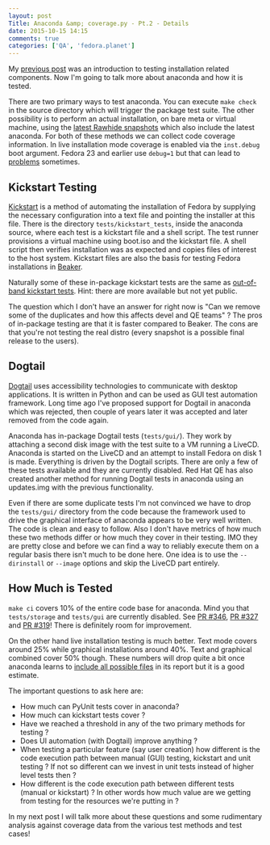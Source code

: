 ```yaml
---
layout: post
Title: Anaconda &amp; coverage.py - Pt.2 - Details
date: 2015-10-15 14:15
comments: true
categories: ['QA', 'fedora.planet']
---
```


My [previous post](/blog/2015/10/14/anaconda-coverage.py-introduction/)
was an introduction to testing installation related components. Now I'm going to
talk more about anaconda and how it is tested.

There are two primary ways to test anaconda. You can execute `make check` in the
source directory which will trigger the package test suite. The other possibility
is to perform an actual installation, on bare meta or virtual machine, using the
[latest Rawhide snapshots](https://kojipkgs.fedoraproject.org/mash/) which also
include the latest anaconda. For both of these methods we can collect code
coverage information. In live installation mode coverage is enabled via the
`inst.debug` boot argument. Fedora 23 and earlier use `debug=1` but that
can lead to [problems](https://github.com/rhinstaller/anaconda/pull/291)
sometimes.


Kickstart Testing
-----------------

[Kickstart](https://github.com/rhinstaller/pykickstart/blob/master/docs/kickstart-docs.rst)
is a method of automating the installation of Fedora by supplying the necessary
configuration into a text file and pointing the installer at this file. There is
the directory `tests/kickstart_tests`, inside the anaconda source, where each
test is a kickstart file and a shell script. The test runner provisions a virtual
machine using boot.iso and the kickstart file. A shell script then verifies
installation was as expected and copies files of interest to the host system.
Kickstart files are also the basis for testing Fedora installations in
[Beaker](https://beaker.fedoraproject.org/bkr/jobs/).

Naturally some of these in-package kickstart tests are the same as
[out-of-band kickstart tests](https://bitbucket.org/fedoraqa/fedora-beaker-tests/).
Hint: there are more available but not yet public.

The question which I don't have an answer for right now is
"Can we remove some of the duplicates and how this affects devel and QE teams" ?
The pros of in-package testing are that it is faster compared to Beaker. The cons
are that you're not testing the real distro (every snapshot is a possible final
release to the users).


Dogtail
--------

[Dogtail](https://fedorahosted.org/dogtail/) uses accessibility technologies to
communicate with desktop applications. It is written in Python and can be used
as GUI test automation framework. Long time ago I've proposed support for Dogtail
in anaconda which was rejected, then couple of years later it was accepted and
later removed from the code again.

Anaconda has in-package Dogtail tests (`tests/gui/`). They work by attaching
a second disk image with the test suite to a VM running a LiveCD. Anaconda is
started on the LiveCD and an attempt to install Fedora on disk 1 is made.
Everything is driven by the Dogtail scripts. There are only a few of these
tests available and they are currently disabled.
Red Hat QE has also created another method for running Dogtail tests in anaconda
using an updates.img with the previous functionality.


Even if there are some duplicate tests I'm not convinced we have to drop the
`tests/gui/` directory from the code because
the framework used to drive the graphical interface of anaconda appears to be very
well written. The code is clean and easy to follow.
Also I don't have metrics of how much these two methods differ or how much they cover
in their testing. IMO they are pretty close and before we can find a way to
reliably execute them on a regular basis there isn't much to be done here.
One idea is to use the `--dirinstall` or `--image` options and skip the
LiveCD part entirely.


How Much is Tested
------------------

`make ci` covers 10% of the entire code base for anaconda. Mind you that
`tests/storage` and `tests/gui` are currently disabled.
See [PR #346](https://github.com/rhinstaller/anaconda/pull/346),
[PR #327](https://github.com/rhinstaller/anaconda/pull/327) and
[PR #319](https://github.com/rhinstaller/anaconda/pull/319)!
There is definitely room for improvement.

On the other hand live installation testing is much
better. Text mode covers around 25% while graphical installations around 40%.
Text and graphical combined cover 50% though. These numbers will drop quite a bit
once anaconda learns to
[include all possible files](https://github.com/rhinstaller/anaconda/pull/397)
in its report but it is a good estimate.


The important questions to ask here are:

* How much can PyUnit tests cover in anaconda?
* How much can kickstart tests cover ?
* Have we reached a threshold in any of the two primary methods for testing ?
* Does UI automation (with Dogtail) improve anything ?
* When testing a particular feature (say user creation) how different is the
code execution path between manual (GUI) testing, kickstart and unit testing ?
If not so different can we invest in unit tests instead of higher level tests then ?
* How different is the code execution path between different tests (manual or kickstart) ?
In other words how much value are we getting from testing for the resources we're putting in ?


In my next post I will talk more about these questions and some rudimentary
analysis against coverage data from the various test methods and test cases!
